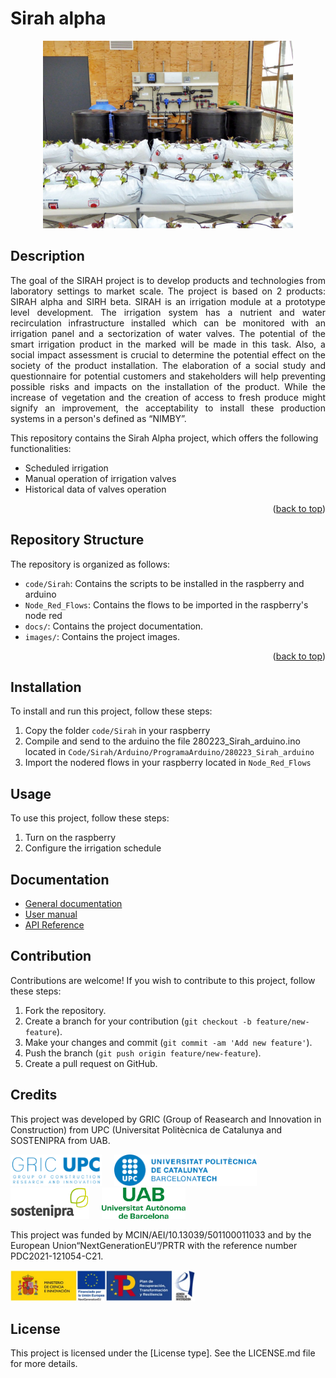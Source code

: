 # Sirah alpha
<p align="center">
  <img src="images/enciams_recir_2.jpg" alt="Sirah" style="width: 400px; height: 300px;">
</p>

## Description
<p style="text-align: justify;">
The goal of the SIRAH project is to develop products and technologies from laboratory settings to market scale.
The project is based on 2 products: SIRAH alpha and SIRH beta.
SIRAH is an irrigation module at a prototype level development. The irrigation system has a nutrient and water
recirculation infrastructure installed which can be monitored with an irrigation panel and a sectorization of
water valves.
The potential of the smart irrigation product in the marked will be made in this task. Also, a social impact
assessment is crucial to determine the potential effect on the society of the product installation. The
elaboration of a social study and questionnaire for potential customers and stakeholders will help preventing
possible risks and impacts on the installation of the product. While the increase of vegetation and the creation
of access to fresh produce might signify an improvement, the acceptability to install these production systems
in a person's defined as “NIMBY”.
</p>

This repository contains the Sirah Alpha project, which offers the following functionalities:
- Scheduled irrigation
- Manual operation of irrigation valves
- Historical data of valves operation

<p align="right">(<a href="#readme-top">back to top</a>)</p>


## Repository Structure
The repository is organized as follows:
- `code/Sirah`: Contains the scripts to be installed in the raspberry and arduino
- `Node_Red_Flows`: Contains the flows to be imported in the raspberry's node red 
- `docs/`: Contains the project documentation.
- `images/`: Contains the project images.
<p align="right">(<a href="#readme-top">back to top</a>)</p>


## Installation
To install and run this project, follow these steps:
1. Copy the folder `code/Sirah` in your raspberry
2. Compile and send to the arduino the file 280223_Sirah_arduino.ino located in `Code/Sirah/Arduino/ProgramaArduino/280223_Sirah_arduino`
3. Import the nodered flows in your raspberry located in `Node_Red_Flows`

## Usage
To use this project, follow these steps:
1. Turn on the raspberry
2. Configure the irrigation schedule

## Documentation
- [General documentation](docs/general.md)
- [User manual](docs/user_manual.md)
- [API Reference](docs/api_reference.md)

## Contribution
Contributions are welcome! If you wish to contribute to this project, follow these steps:
1. Fork the repository.
2. Create a branch for your contribution (`git checkout -b feature/new-feature`).
3. Make your changes and commit (`git commit -am 'Add new feature'`).
4. Push the branch (`git push origin feature/new-feature`).
5. Create a pull request on GitHub.

## Credits
This project was developed by GRIC (Group of Reasearch and Innovation in Construction) from UPC (Universitat Politècnica de Catalunya and SOSTENIPRA from UAB.

<p> <img src="images/GRIC.png" alt="GRIC" style="width: auto; height: 50px;"> &nbsp &nbsp <img src="images/UPC.png" alt="UPC" style="width: auto; height: 50px;"> &nbsp &nbsp <img src="images/SOSTENIPRA.png" alt="SOSTENIPRA" style="width: auto; height: 50px;"> &nbsp &nbsp <img src="images/UAB.png" alt="UAB" style="width: auto; height: 50px;"> </p>

This project was funded by MCIN/AEI/10.13039/501100011033 and by the European Union“NextGenerationEU”/PRTR with the reference number PDC2021-121054-C21.

<img src="images/funding_sirah.jpg" alt="Funding" style="width: auto; height: 50px;">

## License
This project is licensed under the [License type]. See the LICENSE.md file for more details.
